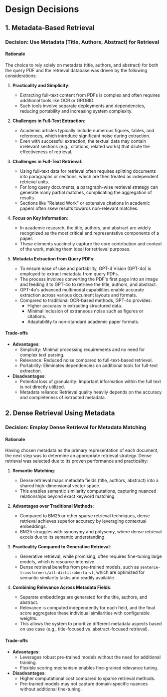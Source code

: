 # Design Decisions

## **1. Metadata-Based Retrieval**

### **Decision: Use Metadata (Title, Authors, Abstract) for Retrieval**

#### **Rationale**
The choice to rely solely on metadata (title, authors, and abstract) for both the query PDF and the retrieval database was driven by the following considerations:

1. **Practicality and Simplicity**:
   - Extracting full-text content from PDFs is complex and often requires additional tools like OCR or GROBID.
   - Such tools involve separate deployments and dependencies, reducing portability and increasing system complexity.

2. **Challenges in Full-Text Extraction**:
   - Academic articles typically include numerous figures, tables, and references, which introduce significant noise during extraction.
   - Even with successful extraction, the textual data may contain irrelevant sections (e.g., citations, related works) that dilute the effectiveness of retrieval.

3. **Challenges in Full-Text Retrieval**:
   - Using full-text data for retrieval often requires splitting documents into paragraphs or sections, which are then treated as independent retrieval units.
   - For long query documents, a paragraph-wise retrieval strategy can generate many partial matches, complicating the aggregation of results.
   - Sections like "Related Work" or extensive citations in academic papers often skew results towards non-relevant matches.

4. **Focus on Key Information**:
   - In academic research, the title, authors, and abstract are widely recognized as the most critical and representative components of a paper.
   - These elements succinctly capture the core contribution and context of the work, making them ideal for retrieval purposes.

5. **Metadata Extraction from Query PDFs**:
   - To ensure ease of use and portability, GPT-4 Vision (GPT-4o) is employed to extract metadata from query PDFs.
   - The process involves converting the PDF's first page into an image and feeding it to GPT-4o to retrieve the title, authors, and abstract.
   - GPT-4o's advanced multimodal capabilities enable accurate extraction across various document layouts and formats.
   - Compared to traditional OCR-based methods, GPT-4o provides:
     - Higher accuracy in extracting structured data.
     - Minimal inclusion of extraneous noise such as figures or citations.
     - Adaptability to non-standard academic paper formats.

#### **Trade-offs**
- **Advantages**:
  - Simplicity: Minimal processing requirements and no need for complex text parsing.
  - Relevance: Reduced noise compared to full-text-based retrieval.
  - Portability: Eliminates dependencies on additional tools for full-text extraction.
- **Disadvantages**:
  - Potential loss of granularity: Important information within the full text is not directly utilized.
  - Metadata reliance: Retrieval quality heavily depends on the accuracy and completeness of extracted metadata.


## **2. Dense Retrieval Using Metadata**

### **Decision: Employ Dense Retrieval for Metadata Matching**

#### **Rationale**
Having chosen metadata as the primary representation of each document, the next step was to determine an appropriate retrieval strategy. Dense retrieval was selected due to its proven performance and practicality:

1. **Semantic Matching**:
   - Dense retrieval maps metadata fields (title, authors, abstract) into a shared high-dimensional vector space.
   - This enables semantic similarity computations, capturing nuanced relationships beyond exact keyword matching.

2. **Advantages over Traditional Methods**:
   - Compared to BM25 or other sparse retrieval techniques, dense retrieval achieves superior accuracy by leveraging contextual embeddings.
   - BM25 struggles with synonymy and polysemy, where dense retrieval excels due to its semantic understanding.

3. **Practicality Compared to Generative Retrieval**:
   - Generative retrieval, while promising, often requires fine-tuning large models, which is resource-intensive.
   - Dense retrieval benefits from pre-trained models, such as `sentence-transformers/all-distilroberta-v1`, which are optimized for semantic similarity tasks and readily available.

4. **Combining Relevance Across Metadata Fields**:
   - Separate embeddings are generated for the title, authors, and abstract.
   - Relevance is computed independently for each field, and the final score aggregates these individual similarities with configurable weights.
   - This allows the system to prioritize different metadata aspects based on use case (e.g., title-focused vs. abstract-focused retrieval).

#### **Trade-offs**
- **Advantages**:
  - Leverages robust pre-trained models without the need for additional training.
  - Flexible scoring mechanism enables fine-grained relevance tuning.
- **Disadvantages**:
  - Higher computational cost compared to sparse retrieval methods.
  - Pre-trained models may not capture domain-specific nuances without additional fine-tuning.

